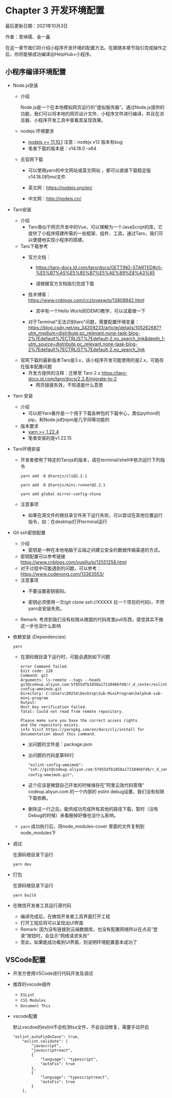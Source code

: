 # Chapter 3 开发环境配置

最后更新日期：2021年10月3日

作者：曾焯儒、金一鑫



在这一章节我们将介绍小程序开发环境的配置方法。在跟随本章节指引完成操作之后，你将能够成功编译出HelpHub+小程序。



## 小程序编译环境配置

- Node.js安装

  - 介绍

    Node.js是一个在本地模拟网页运行的“虚拟服务器”。通过Node.js提供的功能，我们可以将本地的网页设计文件、小程序文件进行编译，并且在浏览器、小程序开发工具中查看其呈现效果。

  - nodejs 环境要求

    - [nodejs >= 11.10.1](https://nodejs.org/dist/v11.15.0/) 注意：nodejs v12 版本有bug
    - 笔者下载的版本是：v14.18.0 -x64

  - 去官网下载
    
    - 可以使用yarn的中文网站或英文网站 ，都可以直接下载稳定版v14.18.0的msi文件
    
    - 英文网：https://nodejs.org/en/
    - 中文网：http://nodejs.cn/

- Taro安装

  - 介绍
    - Taro类似于网页开发中的Vue，可以理解为一个JavaScript的库，它提供了小程序搭建所需的一些框架、组件、工具，通过Taro，我们可以便捷地实现小程序的搭建。
  - Taro下载参考
    - 官方文档： 
    
      - https://taro-docs.jd.com/taro/docs/GETTING-STARTED#cli-%E5%B7%A5%E5%85%B7%E5%AE%89%E8%A3%85 
    
      - 请根据官方文档指引完成下载
    
    - 技术博客：https://www.cnblogs.com/cczlovexw/p/13808842.html
      - 其中有一个Hello World的DEMO教学，可以试着做一下
    - 对于Terminal“无法识别taro"问题，需要配置环境变量：https://blog.csdn.net/qq_34209233/article/details/105262687?utm_medium=distribute.pc_relevant.none-task-blog-2%7Edefault%7ECTRLIST%7Edefault-2.no_search_link&depth_1-utm_source=distribute.pc_relevant.none-task-blog-2%7Edefault%7ECTRLIST%7Edefault-2.no_search_link
  - 官网下载的最新版本Taro是3.x，该小程序开发可能使用的是2.x，可能存在版本配置问题
    - 开发方提供的注释：迁移至 Taro 2.x <https://taro-docs.jd.com/taro/docs/2.2.8/migrate-to-2>
      - 网页链接失效，不知道是什么意思

- Yarn 安装

  - 介绍
    - 可以把Yarn看作是一个用于下载各种包的下载中心，类似python的pip，和Node.js的npm是几乎同等功能的
  - 版本要求
    - [yarn >= 1.22.4](https://classic.yarnpkg.com/en/docs/install)
    - 笔者安装的是v1.22.15

- Taro环境安装

  - 开发者使用了特定的Tarojs的版本，请在terminal/shell中依次运行下列指令

    ```
    yarn add -D @tarojs/cli@2.2.1
    
    yarn add -D @tarojs/mini-runner@2.2.1
    
    yarn add global mirror-config-china 
    ```

  - 注意事项
    - 如果在源文件的根目录文件夹下运行失败，可以尝试在其他位置运行指令，如：在desktop打开terminal运行

- Git ssh密钥配置

  - 介绍
    - 密钥是一种在本地电脑于云端之间建立安全的数据传输渠道的方式。
  - 密钥配置可以参考链接 https://www.cnblogs.com/yuqiliu/p/12551258.html
  - 对于过程中可能遇到的问题，可以参考： https://www.codenong.com/13363553/
  - 注意事项
    - 不要设置密钥密码。

    - 密钥必须使用一次(git clone ssh://XXXXX 拉一个项目的代码)，不然yarn会安装失败。
  - Remark: 考虑到我们没有权限从微盟的代码库里pull东西，感觉其实不做这一步也没什么影响

- 依赖安装 (Dependencies)

  ```
  yarn
  ```

  - 在源码根目录下运行时，可能会遇到如下问题

    ```shell
    error Command failed.
    Exit code: 128
    Command: git
    Arguments: ls-remote --tags --heads git@codeup.aliyun.com:5f855dfb1858a17210466fd0/r_d_center/eslint-config-wmeimob.git
    Directory: C:\Users\89254\Desktop\Sub-MiniProgram\helphub-sub-mini-program
    Output:
    Host key verification failed.
    fatal: Could not read from remote repository.
    
    Please make sure you have the correct access rights
    and the repository exists.
    info Visit https://yarnpkg.com/en/docs/cli/install for documentation about this command.
    ```

    - 出问题的文件是：package.json

    - 出问题的代码是第86行

      ```shell
      "eslint-config-wmeimob": "ssh://git@codeup.aliyun.com:5f855dfb1858a17210466fd0/r_d_center/eslint-config-wmeimob.git"，
      ```

    - 这个应该是微盟自己开发的时候储存在”阿里云效代码管理“  codeup.aliyun.com 的一个内部的 eslint debug设置，我们没有权限下载依赖。

    - 删除这一行之后，能供成功完成所有其他的路径下载，暂时（没有Debug的时候）来看删掉好像也没什么影响。

  - `yarn` 成功执行后，将node_modules-cover 里面的文件复制到 node_modules下

- 调试

  在源码根目录下运行

  ```
  yarn dev
  ```

- 打包

  在源码根目录下运行

  ```
  yarn build
  ```

- 在微信开发者工具运行源代码

  - 编译完成后，在微信开发者工具界面打开工程
  - 打开工程后将可以呈现出UI界面
  - Remark: 因为没有链接到云端数据库，也没有配置网络所以在点击”登录”按钮时，会显示“网络请求失败”
  - 至此，如果能成功看到UI界面，则说明环境配置基本成功了



## VSCode配置

- 开发方使用VSCode进行代码开发及调试

- 推荐的vscode插件

  - `ESLint` 
  - `CSS Modules` 
  - `Document This`

- vscode配置

  默认vscdoe的eslint不会检测tsx文件，不会自动修复，需要手动开启

  ```
  "eslint.autoFixOnSave": true,
      "eslint.validate": [
          "javascript",
          "javascriptreact",
          {
              "language": "typescript",
              "autoFix": true
          },
          {
              "language": "typescriptreact",
              "autoFix": true
          }
      ],
  ```


